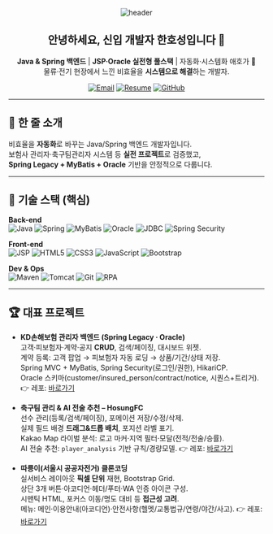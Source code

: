 <!-- ──────────────────────────────────────────────────────────────
  🔧 프로필 변수 (여기만 바꾸면 됩니다)
  USERNAME: ghtjdgg-hh (그대로 사용)
  EMAIL: gksghtjdgg@naver.com
  RESUME_URL: 이력서(노션/구글드라이브/PDF) 링크
  ✔ 프로젝트 레포가 없다면 일단 비워두고 나중에 채워도 OK
──────────────────────────────────────────────────────────────── -->
<!-- USERNAME=ghtjdgg-hh -->
<!-- EMAIL=you@example.com -->
<!-- RESUME_URL=https://your-resume-link -->
<!-- REPO_INSURANCE=https://github.com/ghtjdgg-hh/kd-insurance-admin -->
<!-- REPO_GROUPWARE=https://github.com/ghtjdgg-hh/hsGroupware -->
<!-- REPO_SOCCER=https://github.com/ghtjdgg-hh/hosungfc -->
<!-- REPO_BIKE=https://github.com/ghtjdgg-hh/ddareungi-clone -->
<!-- REPO_NASA=https://github.com/ghtjdgg-hh/nasa-space-app -->

<!-- 헤더 배너 -->
<p align="center">
  <img src="https://capsule-render.vercel.app/api?type=waving&color=0:2D4470,100:00C896&height=220&section=header&text=Han%20Hosung&fontSize=44&fontColor=ffffff&animation=twinkling" alt="header" />
</p>

<h2 align="center">안녕하세요, 신입 개발자 한호성입니다 👋</h2>
<p align="center">
  <b>Java & Spring 백엔드</b> | <b>JSP·Oracle 실전형 풀스택</b> | 자동화·시스템화 애호가 🤖<br/>
  물류·전기 현장에서 느낀 비효율을 <b>시스템으로 해결</b>하는 개발자.
</p>

<p align="center">
  <a href="mailto:EMAIL"><img alt="Email" src="https://img.shields.io/badge/Email-Contact-2D4470?style=for-the-badge"/></a>
  <a href="RESUME_URL"><img alt="Resume" src="https://img.shields.io/badge/Resume-View-00C896?style=for-the-badge"/></a>
  <a href="https://github.com/USERNAME"><img alt="GitHub" src="https://img.shields.io/badge/GitHub-@USERNAME-181717?style=for-the-badge&logo=github&logoColor=white"/></a>
</p>

---

## 🚀 한 줄 소개
비효율을 **자동화**로 바꾸는 Java/Spring 백엔드 개발자입니다.  
보험사 관리자·축구팀관리자 시스템 등 **실전 프로젝트**로 검증했고,  
**Spring Legacy + MyBatis + Oracle** 기반을 안정적으로 다룹니다.

---

## 🧰 기술 스택 (핵심)
**Back-end**  
![Java](https://img.shields.io/badge/Java-17+-red) ![Spring](https://img.shields.io/badge/Spring-Legacy%20%7C%20MVC-brightgreen) ![MyBatis](https://img.shields.io/badge/MyBatis-Mapper-orange) ![Oracle](https://img.shields.io/badge/Oracle-DB-red) ![JDBC](https://img.shields.io/badge/JDBC-API-blue) ![Spring Security](https://img.shields.io/badge/Spring%20Security-Auth%2FAcl-6DB33F)

**Front-end**  
![JSP](https://img.shields.io/badge/JSP-MVC2-2D4470) ![HTML5](https://img.shields.io/badge/HTML5-E34F26) ![CSS3](https://img.shields.io/badge/CSS3-1572B6) ![JavaScript](https://img.shields.io/badge/JavaScript-ES6+-F7DF1E) ![Bootstrap](https://img.shields.io/badge/Bootstrap-5-7952B3)

**Dev & Ops**  
![Maven](https://img.shields.io/badge/Maven-Build-C71A36) ![Tomcat](https://img.shields.io/badge/Tomcat-Deploy-F8DC75) ![Git](https://img.shields.io/badge/Git-Commit%20early%20%26%20often-333333) ![RPA](https://img.shields.io/badge/UiPath-RPA-blueviolet)

---

## 🏆 대표 프로젝트

- **KD손해보험 관리자 백엔드 (Spring Legacy · Oracle)**  
  고객·피보험자·계약·공지 **CRUD**, 검색/페이징, 대시보드 위젯.  
  계약 등록: 고객 팝업 → 피보험자 자동 로딩 → 상품/기간/상태 저장.  
  Spring MVC + MyBatis, Spring Security(로그인/권한), HikariCP.  
  Oracle 스키마(customer/insured_person/contract/notice, 시퀀스+트리거). 👉 레포: [바로가기](REPO_INSURANCE)

- **축구팀 관리 & AI 전술 추천 – HosungFC**  
  선수 관리(등록/검색/페이징), 포메이션 저장/수정/삭제.  
  실제 필드 배경 **드래그&드롭 배치**, 포지션 라벨 표기.  
  Kakao Map 라이벌 분석: 로고 마커·지역 필터·모달(전적/전술/승률).  
  AI 전술 추천: `player_analysis` 기반 규칙/경량모델. 👉 레포: [바로가기](REPO_SOCCER)

- **따릉이(서울시 공공자전거) 클론코딩**  
  실서비스 레이아웃 **픽셀 단위** 재현, Bootstrap Grid.  
  상단 3개 버튼·아코디언·헤더/푸터·WA 인증 아이콘 구성.  
  시맨틱 HTML, 포커스 이동/명도 대비 등 **접근성 고려**.  
  메뉴: 메인·이용안내(아코디언)·안전사항(헬멧/교통법규/연령/야간/사고). 👉 레포: [바로가기](REPO_BIKE)

